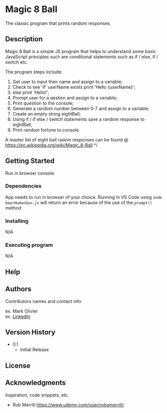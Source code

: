 # Magic 8 Ball

The classic program that prints random responses

## Description

Magic 8 Ball is a simple JS program that helps to understand some basic JavaScript principles such are conditional statements such as if / else, if / switch etc.

The program steps include:

1. Get user to input their name and assign to a variable;
2. Check to see 'if' userName exists print 'Hello {userName}';
3. else print 'Hello!';
4. Prompt user for a qestion and assign to a variable;
5. Print question to the console;
6. Generate a random number between 0-7 and assign to a variable;
7. Create an empty string eightBall;
8. Using if / if else / switch statements save a random response to eightBall;
9. Print random fortune to console.

A master list of eight ball radom responses can be found @ https://en.wikipedia.org/wiki/Magic_8-Ball \*/

## Getting Started

Run in browser console

### Dependencies

App needs to run in browser of your choice. Running in VS Code using `node bearHumanGun.js` will return an error because of the use of the `prompt()` method

### Installing

N/A

### Executing program

N/A

## Help

## Authors

Contributors names and contact info

ex. Mark Olivier  
ex. [LinkedIn](www.linkedin.com/in/)

## Version History

- 0.1
  - Initial Release

## License

## Acknowledgments

Inspiration, code snippets, etc.

- Rob Merrill https://www.udemy.com/user/robgmerrill/
